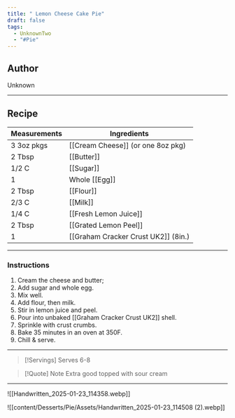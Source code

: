 ```yaml
---
title: " Lemon Cheese Cake Pie"
draft: false
tags:
  - UnknownTwo
  - "#Pie"
---
```

## Author
Unknown
___
## Recipe

| Measurements | Ingredients                         |
| :----------- | ----------------------------------- |
| 3 3oz pkgs   | [[Cream Cheese]] (or one 8oz pkg)   |
| 2 Tbsp       | [[Butter]]                          |
| 1/2 C        | [[Sugar]]                           |
| 1            | Whole [[Egg]]                       |
| 2 Tbsp       | [[Flour]]                           |
| 2/3 C        | [[Milk]]                            |
| 1/4 C        | [[Fresh Lemon Juice]]               |
| 2 Tbsp       | [[Grated Lemon Peel]]               |
| 1            | [[Graham Cracker Crust UK2]] (8in.) |
___
### Instructions
1. Cream the cheese and butter;
2. Add sugar and whole egg.
3. Mix well.
4. Add flour, then milk.
5. Stir in lemon juice and peel.
6. Pour into unbaked [[Graham Cracker Crust UK2]] shell.
7. Sprinkle with crust crumbs.
8. Bake 35 minutes in an oven at 350F.
9. Chill & serve.
___

>[!Servings]
>Serves 6-8

>[!Quote] Note
>Extra good topped with sour cream

___

![[Handwritten_2025-01-23_114358.webp]]

![[content/Desserts/Pie/Assets/Handwritten_2025-01-23_114508 (2).webp]]